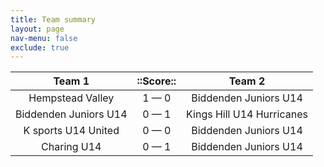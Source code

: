 ```yaml
---
title: Team summary
layout: page
nav-menu: false
exclude: true
---
```




|        Team 1         |  ::Score::  |          Team 2           |
|:---------------------:|:-----------:|:-------------------------:|
|   Hempstead Valley    | 1 &mdash; 0 |   Biddenden Juniors U14   |
| Biddenden Juniors U14 | 0 &mdash; 1 | Kings Hill U14 Hurricanes |
|  K sports U14 United  | 0 &mdash; 0 |   Biddenden Juniors U14   |
|      Charing U14      | 0 &mdash; 1 |   Biddenden Juniors U14   |

 <br /><br /><br />